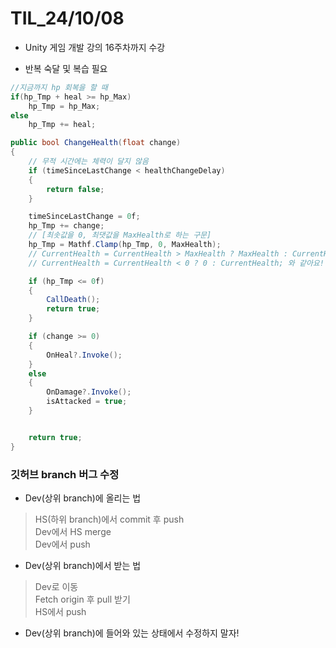 # TIL_24/10/08

- Unity 게임 개발 강의 16주차까지 수강

- 반복 숙달 및 복습 필요

```c#
//지금까지 hp 회복을 할 때
if(hp_Tmp + heal >= hp_Max)
    hp_Tmp = hp_Max;
else
    hp_Tmp += heal;

public bool ChangeHealth(float change)
{
    // 무적 시간에는 체력이 달지 않음
    if (timeSinceLastChange < healthChangeDelay)
    {
        return false;
    }

    timeSinceLastChange = 0f;
    hp_Tmp += change;
    // [최솟값을 0, 최댓값을 MaxHealth로 하는 구문]
    hp_Tmp = Mathf.Clamp(hp_Tmp, 0, MaxHealth);
    // CurrentHealth = CurrentHealth > MaxHealth ? MaxHealth : CurrentHealth;
    // CurrentHealth = CurrentHealth < 0 ? 0 : CurrentHealth; 와 같아요!

    if (hp_Tmp <= 0f)
    {
        CallDeath();
        return true;
    }

    if (change >= 0)
    {
        OnHeal?.Invoke();
    }
    else
    {
        OnDamage?.Invoke();
        isAttacked = true;
    }


    return true;
}

```

### 깃허브 branch 버그 수정

- Dev(상위 branch)에 올리는 법
> HS(하위 branch)에서 commit 후 push <br>
> Dev에서 HS merge <br>
> Dev에서 push <br>

- Dev(상위 branch)에서 받는 법
> Dev로 이동 <br>
> Fetch origin 후 pull 받기 <br>
> HS에서 push

- Dev(상위 branch)에 들어와 있는 상태에서 수정하지 말자!
